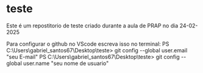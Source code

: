 # teste
Este é um repostitorio de teste criado durante a aula de PRAP no dia 24-02-2025

Para configurar o github no VScode escreva isso no terminal: 
PS C:\Users\gabriel_santos67\Desktop\teste>   git config --global user.email "seu E-mail"
PS C:\Users\gabriel_santos67\Desktop\teste>   git config --global user.name "seu nome de usuario"
